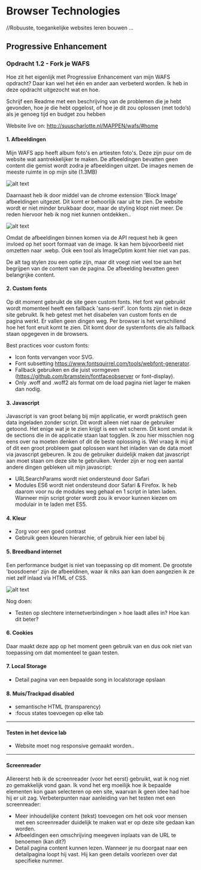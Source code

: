 # Browser Technologies
//Robuuste, toegankelijke websites leren bouwen …

## Progressive Enhancement
### Opdracht 1.2 - Fork je WAFS
Hoe zit het eigenlijk met Progressive Enhancement van mijn WAFS opdracht? Daar kan wel het één en ander aan verbeterd worden. Ik heb in deze opdracht uitgezocht wat en hoe.

Schrijf een Readme met een beschrijving van de problemen die je hebt gevonden, hoe je die hebt opgelost, of hoe je dit zou oplossen (met todo’s) als je genoeg tijd en budget zou hebben

Website live on: http://suuscharlotte.nl/MAPPEN/wafs/#home

#### 1. Afbeeldingen
Mijn WAFS app heeft album foto's en artiesten foto's. Deze zijn puur om de website wat aantrekkelijker te maken. De afbeeldingen bevatten geen content die gemist wordt zodra je afbeeldingen uitzet. De images nemen de meeste ruimte in op mijn site (1.3MB)

![alt text](https://github.com/s44s/browser-technologies/blob/master/opdracht1/static/img/screen4.png "Screen")

Daarnaast heb ik door middel van de chrome extension 'Block Image' afbeeldingen uitgezet. Dit komt er behoorlijk raar uit te zien. De website wordt er niet minder bruikbaar door, maar de styling klopt niet meer. De reden hiervoor heb ik nog niet kunnen ontdekken..

![alt text](https://github.com/s44s/browser-technologies/blob/master/opdracht1/static/img/img.png "Screen")

Omdat de afbeeldingen binnen komen via de API request heb ik geen invloed op het soort formaat van de image. Ik kan hem bijvoorbeeld niet omzetten naar .webp. Ook een tool als ImageOptim komt hier niet van pas.

De alt tag stylen zou een optie zijn, maar dit voegt niet veel toe aan het begrijpen van de content van de pagina. De afbeelding bevatten geen belangrijke content.

#### 2. Custom fonts
Op dit moment gebruikt de site geen custom fonts. Het font wat gebruikt wordt momenteel heeft een fallback 'sans-serif'. Icon fonts zijn niet in deze site gebruikt. Ik heb getest met het disabelen van custom fonts en de pagina werkt. Er vallen geen dingen weg. Per browser is het verschillend hoe het font eruit komt te zien. Dit komt door de systemfonts die als fallback staan opgegeven in de browsers.

Best practices voor custom fonts:
* Icon fonts vervangen voor SVG.
* Font subsetting https://www.fontsquirrel.com/tools/webfont-generator.
* Fallback gebruiken en die juist vormgeven (https://github.com/bramstein/fontfaceobserver or font-display).
* Only .woff and .woff2 als format om de load pagina niet lager te maken dan nodig.

#### 3. Javascript
Javascript is van groot belang bij mijn applicatie, er wordt praktisch geen data ingeladen zonder script. Dit wordt alleen niet naar de gebruiker getoond. Het enige wat je te zien krijgt is een wit scherm. Dit komt omdat ik de sections die in de applicatie staan laat togglen. Ik zou hier misschien nog eens over na moeten denken of dit de beste oplossing is. Wel vraag ik mij af of dit een groot probleem gaat oplossen want het inladen van de data moet via javascript gebeuren. Ik zou de gebruiker duidelijk maken dat javascript aan moet staan om deze site te gebruiken. Verder zijn er nog een aantal andere dingen gebleken uit mijn javascript:
* URLSearchParams wordt niet ondersteund door Safari
* Modules ES6 wordt niet ondersteund door Safari & Firefox. Ik heb daarom voor nu de modules weg gehaal en 1 script in laten laden. Wanneer mijn script groter wordt zou ik ervoor kunnen kiezen om modulair in te laden met ES5.

#### 4. Kleur
* Zorg voor een goed contrast
* Gebruik geen kleuren hierarchie, of gebruik hier een label bij

#### 5. Breedband internet
Een performance budget is niet van toepassing op dit moment. De grootste 'boosdoener' zijn de afbeeldinen, waar ik niks aan kan doen aangezien ik ze niet zelf inlaad via HTML of CSS.

![alt text](https://github.com/s44s/browser-technologies/blob/master/opdracht1/static/img/screen5.png "Screen")

Nog doen:
* Testen op slechtere internetverbindingen > hoe laadt alles in? Hoe kan dit beter?

#### 6. Cookies
Daar maakt deze app op het moment geen gebruik van en dus ook niet van toepassing om dat momenteel te gaan testen.

#### 7. Local Storage
* Detail pagina van een bepaalde song in localstorage opslaan

#### 8. Muis/Trackpad disabled
* semantische HTML (transparency)
* :focus states toevoegen op elke tab

***

#### Testen in het device lab
* Website moet nog responsive gemaakt worden..

***

#### Screenreader
Allereerst heb ik de screenreader (voor het eerst) gebruikt, wat ik nog niet zo gemakkelijk vond gaan. Ik vond het erg moeilijk hoe ik bepaalde elementen kon gaan selecteren op een site, waarvan ik geen idee had hoe hij er uit zag. Verbeterpunten naar aanleiding van het testen met een screenreader:

* Meer inhoudelijke content (tekst) toevoegen om het ook voor mensen met een screenreader duidelijk te maken wat er op deze site gedaan kan worden.
* Afbeeldingen een omschrijving meegeven inplaats van de URL te benoemen (kan dit?)
* Detail pagina content kunnen lezen. Wanneer je nu doorgaat naar een detailpagina loopt hij vast. Hij kan geen details voorlezen over dat specifieke nummer.
